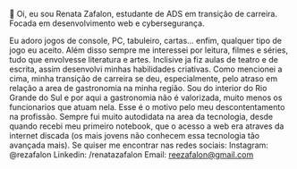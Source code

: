 👋 Oi, eu sou Renata Zafalon, estudante de ADS em transição de carreira. Focada em desenvolvimento web e cybersegurança.

Eu adoro jogos de console, PC, tabuleiro, cartas... enfim, qualquer tipo de jogo eu aceito. Além disso sempre me interessei por leitura, filmes e séries, tudo que envolvesse literatura e artes. Inclisive ja fiz aulas de teatro e de escrita, assim desenvolvi minhas habilidades criativas. 
Como mencionei a cima, minha transição de carreira se deu, especialmente, pelo atraso em relação a area de gastronomia na minha região. Sou do interior do Rio Grande do Sul e por aqui a gastronomia não é valorizada, muito menos os funcionarios que atuam nela.
Esse é o motivo pelo meu descontentamento na profissão.
Sempre fui muito autodidata na area da tecnologia, desde quando recebi meu primeiro notebook, que o acesso a web era atraves da internet discada (os mais jovens não conhecem essa tecnologia tão avançada mais).
Se quiser me encontrar nas redes sociais:
Instagram: @rezafalon
Linkedin: /renatazafalon
Email: reezafalon@gmail.com

<!---
RenataSZafalon/RenataSZafalon is a ✨ special ✨ repository because its `README.md` (this file) appears on your GitHub profile.
You can click the Preview link to take a look at your changes.
--->
